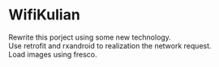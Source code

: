 # WifiKulian</br>
Rewrite this porject using some new technology.</br>
Use retrofit and rxandroid to realization the network request.</br>
Load images using fresco.</br>
